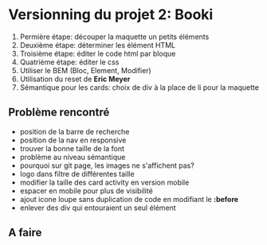 # Versionning du projet 2: Booki

1. Permière étape: découper la maquette un petits éléments
2. Deuxième étape: déterminer les élément HTML
3. Troisième étape: éditer le code html par bloque
4. Quatrième étape: éditer le css
5. Utiliser le BEM (Bloc, Element, Modifier)
6. Utilisation du reset de **Eric Meyer**
7. Sémantique pour les cards: choix de div à la place de li pour la maquette

## Problème rencontré

- position de la barre de recherche
- position de la nav en responsive
- trouver la bonne taille de la font
- problème au niveau sémantique
- pourquoi sur git page, les images ne s'affichent pas?
- logo dans filtre de différentes taille
- modifier la taille des card activity en version mobile
- espacer en mobile pour plus de visibilité
- ajout icone loupe sans duplication de code en modifiant le **:before**
- enlever des div qui entouraient un seul élément

## A faire